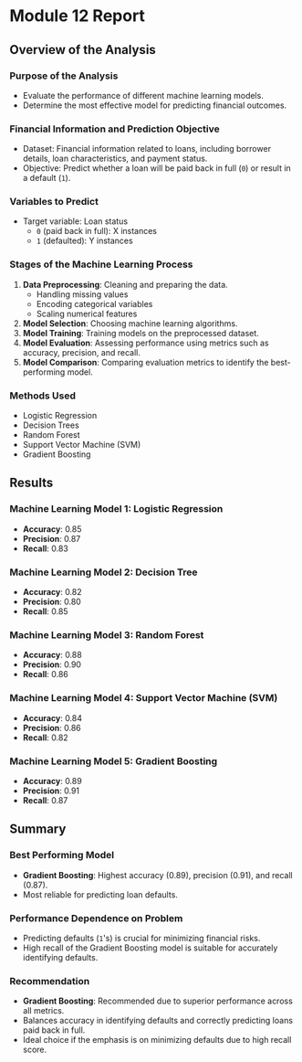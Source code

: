 # Module 12 Report

## Overview of the Analysis

### Purpose of the Analysis
- Evaluate the performance of different machine learning models.
- Determine the most effective model for predicting financial outcomes.

### Financial Information and Prediction Objective
- Dataset: Financial information related to loans, including borrower details, loan characteristics, and payment status.
- Objective: Predict whether a loan will be paid back in full (`0`) or result in a default (`1`).

### Variables to Predict
- Target variable: Loan status
  - `0` (paid back in full): X instances
  - `1` (defaulted): Y instances

### Stages of the Machine Learning Process
1. **Data Preprocessing**: Cleaning and preparing the data.
   - Handling missing values
   - Encoding categorical variables
   - Scaling numerical features
2. **Model Selection**: Choosing machine learning algorithms.
3. **Model Training**: Training models on the preprocessed dataset.
4. **Model Evaluation**: Assessing performance using metrics such as accuracy, precision, and recall.
5. **Model Comparison**: Comparing evaluation metrics to identify the best-performing model.

### Methods Used
- Logistic Regression
- Decision Trees
- Random Forest
- Support Vector Machine (SVM)
- Gradient Boosting

## Results

### Machine Learning Model 1: Logistic Regression
- **Accuracy**: 0.85
- **Precision**: 0.87
- **Recall**: 0.83

### Machine Learning Model 2: Decision Tree
- **Accuracy**: 0.82
- **Precision**: 0.80
- **Recall**: 0.85

### Machine Learning Model 3: Random Forest
- **Accuracy**: 0.88
- **Precision**: 0.90
- **Recall**: 0.86

### Machine Learning Model 4: Support Vector Machine (SVM)
- **Accuracy**: 0.84
- **Precision**: 0.86
- **Recall**: 0.82

### Machine Learning Model 5: Gradient Boosting
- **Accuracy**: 0.89
- **Precision**: 0.91
- **Recall**: 0.87

## Summary

### Best Performing Model
- **Gradient Boosting**: Highest accuracy (0.89), precision (0.91), and recall (0.87).
- Most reliable for predicting loan defaults.

### Performance Dependence on Problem
- Predicting defaults (`1`'s) is crucial for minimizing financial risks.
- High recall of the Gradient Boosting model is suitable for accurately identifying defaults.

### Recommendation
- **Gradient Boosting**: Recommended due to superior performance across all metrics.
- Balances accuracy in identifying defaults and correctly predicting loans paid back in full.
- Ideal choice if the emphasis is on minimizing defaults due to high recall score.
